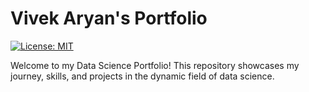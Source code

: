 # Vivek Aryan's Portfolio
[![License: MIT](https://img.shields.io/badge/License-MIT-yellow.svg)](https://opensource.org/licenses/MIT)

Welcome to my Data Science Portfolio! This repository showcases my journey, skills, and projects in the dynamic field of data science.

